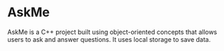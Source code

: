 # AskMe

AskMe is a C++ project built using object-oriented concepts that allows users to ask and answer questions. It uses local storage to save data.
